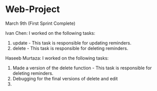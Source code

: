 # Web-Project

March 9th (First Sprint Complete)

Ivan Chen:
I worked on the following tasks:
1. update - This task is responsible for updating reminders.
2. delete - This task is responsible for deleting reminders.

Haseeb Murtaza:
I worked on the following tasks:
1. Made a version of the delete function - This task is responsible for deleting reminders.
2. Debugging for the final versions of delete and edit
3. 



